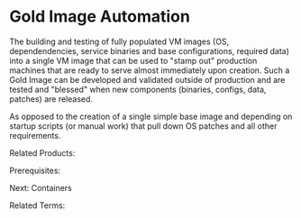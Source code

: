 # Gold Image Automation

The building and testing of fully populated VM images (OS, dependendencies, service binaries and base configurations, required data) into a single VM image that can be used to "stamp out" production machines that are ready to serve almost immediately upon creation.  Such a Gold Image can be developed and validated outside of production and are tested and "blessed" when new components (binaries, configs, data, patches) are released.

As opposed to the creation of a single simple base image and depending on startup scripts (or manual work) that pull down OS patches and all other requirements.

Related Products:

Prerequisites:

Next: Containers

Related Terms:
